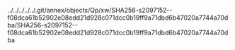 ../../../../../.git/annex/objects/Qp/xw/SHA256-s2097152--f08dca61b52902e08edd21d928c071dcc0b19ff9a71dbd6b47020a7744a70dba/SHA256-s2097152--f08dca61b52902e08edd21d928c071dcc0b19ff9a71dbd6b47020a7744a70dba